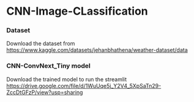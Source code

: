 ﻿# CNN-Image-CLassification

### Dataset
Download the dataset from https://www.kaggle.com/datasets/jehanbhathena/weather-dataset/data

### CNN-ConvNext_Tiny model
Download the trained model to run the streamlit
https://drive.google.com/file/d/1WuUqe5j_Y2V4_5XpSaTn29-ZccDtGFzP/view?usp=sharing
